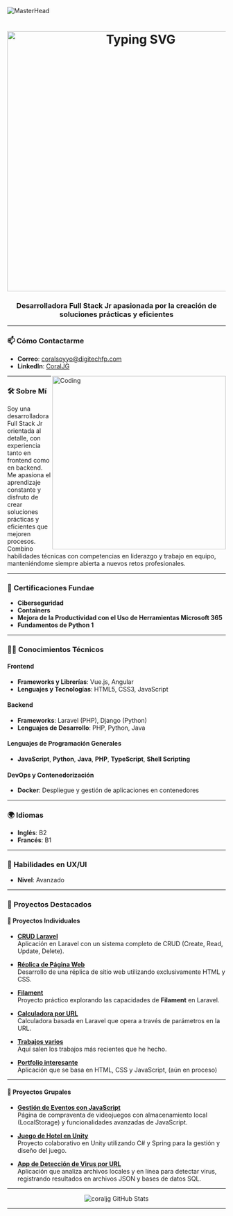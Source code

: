 ![MasterHead](https://github.com/user-attachments/assets/f5e14131-5fae-4ddb-85c4-9a3d9f958ebe)

<h1 align="center">
  <img src="https://readme-typing-svg.demolab.com/?color=FF7F50&center=true&vCenter=true&lines=Hi+I'm+Coral+Jácome" alt="Typing SVG" width=600px>
</h1>

<h3 align="center">
  Desarrolladora Full Stack Jr apasionada por la creación de soluciones prácticas y eficientes
</h3>

---


### 📫 **Cómo Contactarme**
- **Correo**: coralsoyyo@digitechfp.com  
- **LinkedIn**: [CoralJG](https://www.linkedin.com/in/coral-j-717568235/)

<img align="right" alt="Coding" width="400" src="https://media1.giphy.com/media/v1.Y2lkPTc5MGI3NjExdmJhbDhxdXNjZjlmY3VncnVxeG4yOTFoNnY2bXUyMnJsdGhheXJxNiZlcD12MV9pbnRlcm5hbF9naWZfYnlfaWQmY3Q9Zw/xaO6TmgQmKEQ4516sE/giphy.webp">


---

### 🛠 **Sobre Mí**
Soy una desarrolladora Full Stack Jr orientada al detalle, con experiencia tanto en frontend como en backend. Me apasiona el aprendizaje constante y disfruto de crear soluciones prácticas y eficientes que mejoren procesos. Combino habilidades técnicas con competencias en liderazgo y trabajo en equipo, manteniéndome siempre abierta a nuevos retos profesionales.

---

### 📜 **Certificaciones Fundae**
- **Ciberseguridad**
- **Containers**
- **Mejora de la Productividad con el Uso de Herramientas Microsoft 365**
- **Fundamentos de Python 1**

---

### 🧑‍💻 **Conocimientos Técnicos**

#### **Frontend**
- **Frameworks y Librerías**: Vue.js, Angular  
- **Lenguajes y Tecnologías**: HTML5, CSS3, JavaScript  

#### **Backend**
- **Frameworks**: Laravel (PHP), Django (Python)  
- **Lenguajes de Desarrollo**: PHP, Python, Java  

#### **Lenguajes de Programación Generales**
- **JavaScript**, **Python**, **Java**, **PHP**, **TypeScript**, **Shell Scripting**  

#### **DevOps y Contenedorización**
- **Docker**: Despliegue y gestión de aplicaciones en contenedores  

---

### 🌍 **Idiomas**
- **Inglés**: B2  
- **Francés**: B1  

---

### 🎨 **Habilidades en UX/UI**
- **Nivel**: Avanzado  

---

### 📂 **Proyectos Destacados**

#### 🌟 **Proyectos Individuales**
- **[CRUD Laravel](https://github.com/CoralJG/CRUD_LARAVEL)**  
  Aplicación en Laravel con un sistema completo de CRUD (Create, Read, Update, Delete).  

- **[Réplica de Página Web](https://github.com/CoralJG/Ejercicio_Replica_Web)**  
  Desarrollo de una réplica de sitio web utilizando exclusivamente HTML y CSS.  

- **[Filament](https://github.com/CoralJG/Filament)**  
  Proyecto práctico explorando las capacidades de **Filament** en Laravel.  

- **[Calculadora por URL](https://github.com/CoralJG/Calculator_Laravel)**  
  Calculadora basada en Laravel que opera a través de parámetros en la URL.

- **[Trabajos varios](https://github.com/CoralJG/WORKS)**  
  Aquí salen los trabajos más recientes que he hecho.

- **[Portfolio interesante](https://github.com/CoralJG/Portfolio)**  
  Aplicación que se basa en HTML, CSS y JavaScript, (aún en proceso)

---

#### 🤝 **Proyectos Grupales**

- **[Gestión de Eventos con JavaScript](https://github.com/CoralJG/DISENO_INTERFACES_EVENTOS)**  
  Página de compraventa de videojuegos con almacenamiento local (LocalStorage) y funcionalidades avanzadas de JavaScript.  

- **[Juego de Hotel en Unity](https://github.com/martinmorente/Trabajo_Hotel)**  
  Proyecto colaborativo en Unity utilizando C# y Spring para la gestión y diseño del juego.  

- **[App de Detección de Virus por URL](https://github.com/martinmorente/TrabajoProgramacion)**  
  Aplicación que analiza archivos locales y en línea para detectar virus, registrando resultados en archivos JSON y bases de datos SQL.

---

<p align="center">
  <img src="https://github-readme-stats.vercel.app/api?username=coraljg&show_icons=true&locale=es" alt="coraljg GitHub Stats" />
</p>

---
